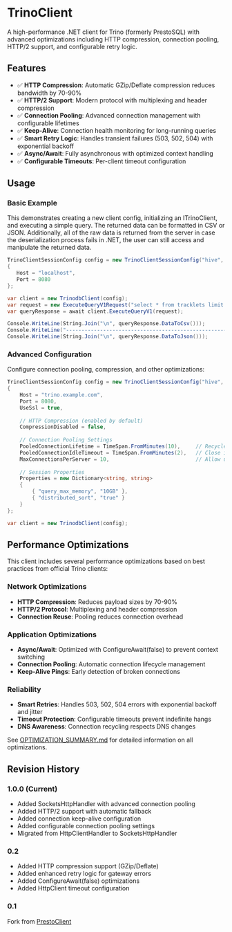 # TrinoClient

A high-performance .NET client for Trino (formerly PrestoSQL) with advanced optimizations including HTTP compression, connection pooling, HTTP/2 support, and configurable retry logic.

## Features

- ✅ **HTTP Compression**: Automatic GZip/Deflate compression reduces bandwidth by 70-90%
- ✅ **HTTP/2 Support**: Modern protocol with multiplexing and header compression
- ✅ **Connection Pooling**: Advanced connection management with configurable lifetimes
- ✅ **Keep-Alive**: Connection health monitoring for long-running queries
- ✅ **Smart Retry Logic**: Handles transient failures (503, 502, 504) with exponential backoff
- ✅ **Async/Await**: Fully asynchronous with optimized context handling
- ✅ **Configurable Timeouts**: Per-client timeout configuration

## Usage

### Basic Example

This demonstrates creating a new client config, initializing an ITrinoClient, and executing a simple query. The
returned data can be formatted in CSV or JSON. Additionally, all of the raw data is returned from the server
in case the deserialization process fails in .NET, the user can still access and manipulate the returned data.

```csharp
TrinoClientSessionConfig config = new TrinoClientSessionConfig("hive", "cars")
{
   Host = "localhost",
   Port = 8080
};

var client = new TrinodbClient(config);
var request = new ExecuteQueryV1Request("select * from tracklets limit 5;");
var queryResponse = await client.ExecuteQueryV1(request);

Console.WriteLine(String.Join("\n", queryResponse.DataToCsv()));
Console.WriteLine("-------------------------------------------------------------------");
Console.WriteLine(String.Join("\n", queryResponse.DataToJson()));
```

### Advanced Configuration

Configure connection pooling, compression, and other optimizations:

```csharp
TrinoClientSessionConfig config = new TrinoClientSessionConfig("hive", "default")
{
    Host = "trino.example.com",
    Port = 8080,
    UseSsl = true,
    
    // HTTP Compression (enabled by default)
    CompressionDisabled = false,
    
    // Connection Pooling Settings
    PooledConnectionLifetime = TimeSpan.FromMinutes(10),     // Recycle connections every 10 minutes
    PooledConnectionIdleTimeout = TimeSpan.FromMinutes(2),   // Close idle connections after 2 minutes
    MaxConnectionsPerServer = 10,                            // Allow up to 10 concurrent connections
    
    // Session Properties
    Properties = new Dictionary<string, string>
    {
        { "query_max_memory", "10GB" },
        { "distributed_sort", "true" }
    }
};

var client = new TrinodbClient(config);
```

## Performance Optimizations

This client includes several performance optimizations based on best practices from official Trino clients:

### Network Optimizations
- **HTTP Compression**: Reduces payload sizes by 70-90%
- **HTTP/2 Protocol**: Multiplexing and header compression
- **Connection Reuse**: Pooling reduces connection overhead

### Application Optimizations
- **Async/Await**: Optimized with ConfigureAwait(false) to prevent context switching
- **Connection Pooling**: Automatic connection lifecycle management
- **Keep-Alive Pings**: Early detection of broken connections

### Reliability
- **Smart Retries**: Handles 503, 502, 504 errors with exponential backoff and jitter
- **Timeout Protection**: Configurable timeouts prevent indefinite hangs
- **DNS Awareness**: Connection recycling respects DNS changes

See [OPTIMIZATION_SUMMARY.md](OPTIMIZATION_SUMMARY.md) for detailed information on all optimizations.

## Revision History

### 1.0.0 (Current)
- Added SocketsHttpHandler with advanced connection pooling
- Added HTTP/2 support with automatic fallback
- Added connection keep-alive configuration
- Added configurable connection pooling settings
- Migrated from HttpClientHandler to SocketsHttpHandler

### 0.2
- Added HTTP compression support (GZip/Deflate)
- Added enhanced retry logic for gateway errors
- Added ConfigureAwait(false) optimizations
- Added HttpClient timeout configuration

### 0.1
Fork from [PrestoClient](https://github.com/bamcis-io/PrestoClient)